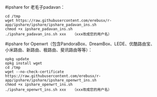 #ipshare for 老毛子padavan：

```
cd /tmp
wget https://raw.githubusercontent.com/erebusx/r-app/ipshare/ipshare/ipshare_padavan_ins.sh
chmod +x ipshare_padavan_ins.sh
./ipshare_padavan_ins.sh xxx   （xxx改成您的用户名）
```

#ipshare for Openwrt（包含PandoraBox、DreamBox、LEDE、优酷路由宝、小米路由、新路由、极路由、斐讯路由等等）：

```
opkg update
opkg install wget
cd /tmp
wget --no-check-certificate https://raw.githubusercontent.com/erebusx/r-app/ipshare/ipshare/ipshare_openwrt_ins.sh
chmod +x ipshare_openwrt_ins.sh
./ipshare_openwrt_ins.sh xxx   （xxx改成您的用户名）
```
